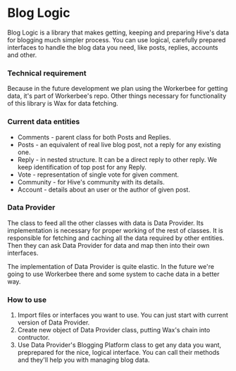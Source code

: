 # Blog Logic

Blog Logic is a library that makes getting, keeping and preparing Hive's data for blogging much simpler process. You can use logical, carefully prepared interfaces to handle the blog data you need, like posts, replies, accounts and other.

### Technical requirement

Because in the future development we plan using the Workerbee for getting data, it's part of Workerbee's repo. Other things necessary for functionality of this library is Wax for data fetching.

### Current data entities

* Comments - parent class for both Posts and Replies.
* Posts - an equivalent of real live blog post, not a reply for any existing one.
* Reply - in nested structure. It can be a direct reply to other reply. We keep identification of top post for any Reply.
* Vote - representation of single vote for given comment.
* Community - for Hive's community with its details.
* Account - details about an user or the author of given post.

### Data Provider

The class to feed all the other classes with data is Data Provider. Its implementation is necessary for proper working of the rest of classes. It is responsible for fetching and caching all the data required by other entities. Then they can ask Data Provider for data and map then into their own interfaces.

The implementation of Data Provider is quite elastic. In the future we're going to use Workerbee there and some system to cache data in a better way.

### How to use

1. Import files or interfaces you want to use. You can just start with current version of Data Provider.
2. Create new object of Data Provider class, putting Wax's chain into contructor.
3. Use Data Provider's Blogging Platform class to get any data you want, preprepared for the nice, logical interface. You can call their methods and they'll help you with managing blog data.

